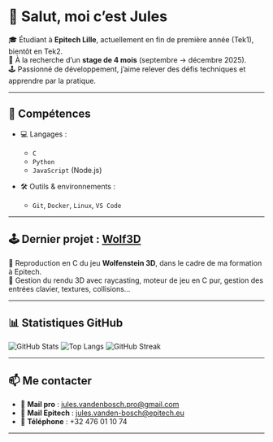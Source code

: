 # 👋 Salut, moi c’est Jules

🎓 Étudiant à **Epitech Lille**, actuellement en fin de première année (Tek1), bientôt en Tek2.  
💼 À la recherche d’un **stage de 4 mois** (septembre → décembre 2025).  
🕹️ Passionné de développement, j’aime relever des défis techniques et apprendre par la pratique.

---

## 🔧 Compétences

- 💻 Langages :
  - `C`
  - `Python`
  - `JavaScript` (Node.js)

- 🛠️ Outils & environnements :
  - `Git`, `Docker`, `Linux`, `VS Code`

---

## 🕹️ Dernier projet : [**Wolf3D**](https://github.com/Julesvdb/Wolf3D)

🔫 Reproduction en C du jeu **Wolfenstein 3D**, dans le cadre de ma formation à Epitech.  
📐 Gestion du rendu 3D avec raycasting, moteur de jeu en C pur, gestion des entrées clavier, textures, collisions…

---

## 📊 Statistiques GitHub

![GitHub Stats](https://github-readme-stats.vercel.app/api?username=Julesvdb&show_icons=true&theme=midnight-purple)
![Top Langs](https://github-readme-stats.vercel.app/api/top-langs/?username=Julesvdb&layout=compact&theme=midnight-purple)
![GitHub Streak](https://streak-stats.demolab.com?user=Julesvdb&theme=midnight-purple)

---

## 📫 Me contacter

- 📧 **Mail pro** : jules.vandenbosch.pro@gmail.com  
- 📧 **Mail Epitech** : jules.vanden-bosch@epitech.eu  
- 📱 **Téléphone** : +32 476 01 10 74

---

